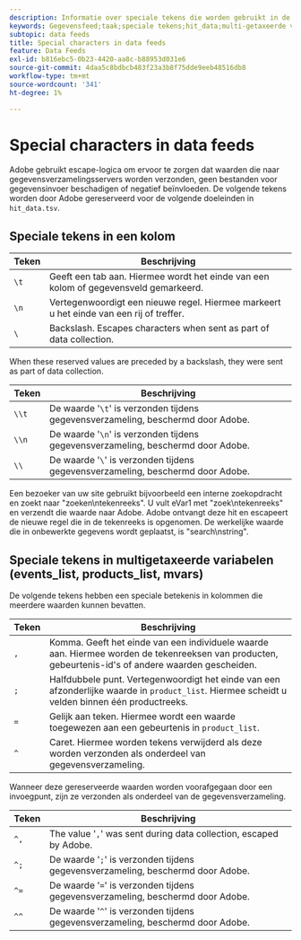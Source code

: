 ```yaml
---
description: Informatie over speciale tekens die worden gebruikt in de gegevensfeed.
keywords: Gegevensfeed;taak;speciale tekens;hit_data;multi-getaxeerde variabelen;events_list;products_list;mvars
subtopic: data feeds
title: Special characters in data feeds
feature: Data Feeds
exl-id: b816ebc5-0b23-4420-aa8c-b88953d031e6
source-git-commit: 4daa5c8bdbcb483f23a3b8f75dde9eeb48516db8
workflow-type: tm+mt
source-wordcount: '341'
ht-degree: 1%

---
```


# Special characters in data feeds

Adobe gebruikt escape-logica om ervoor te zorgen dat waarden die naar gegevensverzamelingsservers worden verzonden, geen bestanden voor gegevensinvoer beschadigen of negatief beïnvloeden. De volgende tekens worden door Adobe gereserveerd voor de volgende doeleinden in `hit_data.tsv`.

## Speciale tekens in een kolom

| Teken | Beschrijving |
|--- |--- |
| `\t` | Geeft een tab aan. Hiermee wordt het einde van een kolom of gegevensveld gemarkeerd. |
| `\n` | Vertegenwoordigt een nieuwe regel. Hiermee markeert u het einde van een rij of treffer. |
| `\` | Backslash. Escapes characters when sent as part of data collection. |

When these reserved values are preceded by a backslash, they were sent as part of data collection.

| Teken | Beschrijving |
|--- |--- |
| `\\t` | De waarde &#39;`\t`&#39; is verzonden tijdens gegevensverzameling, beschermd door Adobe. |
| `\\n` | De waarde &#39;`\n`&#39; is verzonden tijdens gegevensverzameling, beschermd door Adobe. |
| `\\` | De waarde &#39;`\`&#39; is verzonden tijdens gegevensverzameling, beschermd door Adobe. |

Een bezoeker van uw site gebruikt bijvoorbeeld een interne zoekopdracht en zoekt naar &quot;zoeken\ntekenreeks&quot;. U vult eVar1 met &quot;zoek\ntekenreeks&quot; en verzendt die waarde naar Adobe. Adobe ontvangt deze hit en escapeert de nieuwe regel die in de tekenreeks is opgenomen. De werkelijke waarde die in onbewerkte gegevens wordt geplaatst, is &quot;search\\nstring&quot;.

## Speciale tekens in multigetaxeerde variabelen (events_list, products_list, mvars)

De volgende tekens hebben een speciale betekenis in kolommen die meerdere waarden kunnen bevatten.

| Teken | Beschrijving |
|--- |--- |
| `,` | Komma. Geeft het einde van een individuele waarde aan. Hiermee worden de tekenreeksen van producten, gebeurtenis-id&#39;s of andere waarden gescheiden. |
| `;` | Halfdubbele punt. Vertegenwoordigt het einde van een afzonderlijke waarde in `product_list`. Hiermee scheidt u velden binnen één productreeks. |
| `=` | Gelijk aan teken. Hiermee wordt een waarde toegewezen aan een gebeurtenis in `product_list`. |
| `^` | Caret. Hiermee worden tekens verwijderd als deze worden verzonden als onderdeel van gegevensverzameling. |

Wanneer deze gereserveerde waarden worden voorafgegaan door een invoegpunt, zijn ze verzonden als onderdeel van de gegevensverzameling.

| Teken | Beschrijving |
|--- |--- |
| `^,` | The value &#39;`,`&#39; was sent during data collection, escaped by Adobe. |
| `^;` | De waarde &#39;`;`&#39; is verzonden tijdens gegevensverzameling, beschermd door Adobe. |
| `^=` | De waarde &#39;`=`&#39; is verzonden tijdens gegevensverzameling, beschermd door Adobe. |
| `^^` | De waarde &#39;`^`&#39; is verzonden tijdens gegevensverzameling, beschermd door Adobe. |

